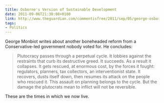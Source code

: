 ```yaml
---
title: Osborne's Version of Sustainable Development
date: 2011-09-06T21:38:08+0100
link: http://www.theguardian.com/commentisfree/2011/sep/05/george-osborne-motorway-sustainable-development
tags:
- Politics
---
```

George Monbiot writes about another boneheaded reform from a Conservative-led government nobody voted for. He concludes:

> Plutocracy passes through a perpetual cycle. It lobbies against the restraints that curb its destructive greed. It succeeds. As a result it collapses. It gets rescued, at enormous cost, by the forces it fought: regulators, planners, tax collectors, an interventionist state. It recovers, dusts itself down, then resumes its attack on the people who rescued it. This assault on planning belongs to the cycle. But the damage the plutocrats mean to inflict will not be reversible.

These are the times in which we now live.
